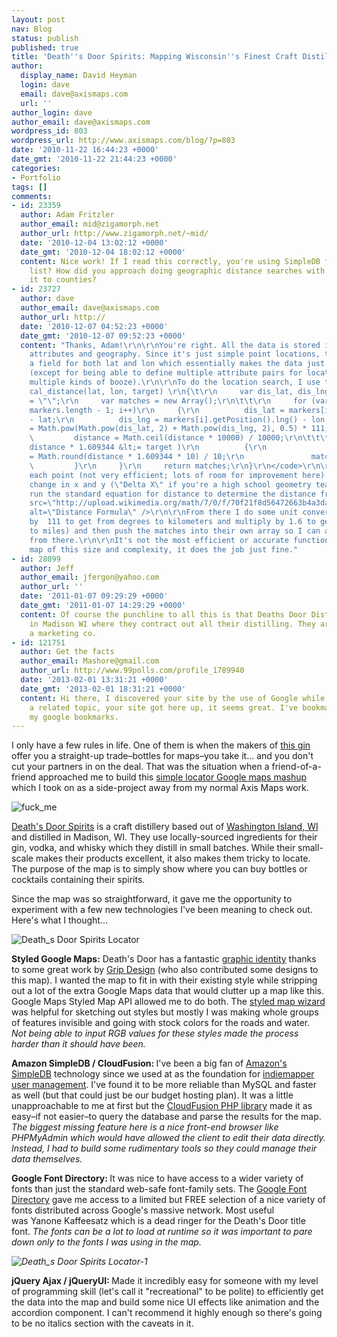 ```yaml
---
layout: post
nav: Blog
status: publish
published: true
title: 'Death''s Door Spirits: Mapping Wisconsin''s Finest Craft Distillery'
author:
  display_name: David Heyman
  login: dave
  email: dave@axismaps.com
  url: ''
author_login: dave
author_email: dave@axismaps.com
wordpress_id: 803
wordpress_url: http://www.axismaps.com/blog/?p=803
date: '2010-11-22 16:44:23 +0000'
date_gmt: '2010-11-22 21:44:23 +0000'
categories:
- Portfolio
tags: []
comments:
- id: 23359
  author: Adam Fritzler
  author_email: mid@zigamorph.net
  author_url: http://www.zigamorph.net/~mid/
  date: '2010-12-04 13:02:12 +0000'
  date_gmt: '2010-12-04 18:02:12 +0000'
  content: Nice work! If I read this correctly, you're using SimpleDB for the location
    list? How did you approach doing geographic distance searches with SimpleDB? Simplify
    it to counties?
- id: 23727
  author: dave
  author_email: dave@axismaps.com
  author_url: http://
  date: '2010-12-07 04:52:23 +0000'
  date_gmt: '2010-12-07 09:52:23 +0000'
  content: "Thanks, Adam!\r\n\r\nYou're right. All the data is stored in SimpleDB,
    attributes and geography. Since it's just simple point locations, there's just
    a field for both lat and lon which essentially makes the data just a simple table
    (except for being able to define multiple attribute pairs for locations that stock
    multiple kinds of booze).\r\n\r\nTo do the location search, I use this function:\r\n<code>\r\nfunction
    cal_distance(lat, lon, target) \r\n{\t\r\n     var dis_lat, dis_lng, distance
    = \"\";\r\n     var matches = new Array();\r\n\t\t\r\n     for (var i = 0; i &lt;
    markers.length - 1; i++)\r\n     {\r\n          dis_lat = markers[i].getPosition().lat()
    - lat;\r\n          dis_lng = markers[i].getPosition().lng() - lon;\r\n\r\n          distance
    = Math.pow(Math.pow(dis_lat, 2) + Math.pow(dis_lng, 2), 0.5) * 111;\r\n\t\r\n
    \         distance = Math.ceil(distance * 10000) / 10000;\r\n\t\t\t\r\n          if(
    distance * 1.609344 &lt;= target )\r\n          {\r\n               markers[i].distance
    = Math.round(distance * 1.609344 * 10) / 10;\r\n               matches.push(markers[i]);\r\n
    \         }\r\n     }\r\n     return matches;\r\n}\r\n</code>\r\n\r\nI loop through
    each point (not very efficient; lots of room for improvement here) calculate the
    change in x and y (\"Delta X\" if you're a high school geometry teacher) and then
    run the standard equation for distance to determine the distance from the target:\r\n\r\n<img
    src=\"http://upload.wikimedia.org/math/7/0/f/70f21f8d56472663b4a3daf55117b78c.png\"
    alt=\"Distance Formula\" />\r\n\r\nFrom there I do some unit conversion (multiply
    by  111 to get from degrees to kilometers and multiply by 1.6 to get from kilometers
    to miles) and then push the matches into their own array so I can adjust the display
    from there.\r\n\r\nIt's not the most efficient or accurate function but for a
    map of this size and complexity, it does the job just fine."
- id: 28099
  author: Jeff
  author_email: jfergon@yahoo.com
  author_url: ''
  date: '2011-01-07 09:29:29 +0000'
  date_gmt: '2011-01-07 14:29:29 +0000'
  content: Of course the punchline to all this is that Deaths Door Distillery is HQ
    in Madison WI where they contract out all their distilling. They are pretty much
    a marketing co.
- id: 121751
  author: Get the facts
  author_email: Mashore@gmail.com
  author_url: http://www.99polls.com/profile_1789940
  date: '2013-02-01 13:31:21 +0000'
  date_gmt: '2013-02-01 18:31:21 +0000'
  content: Hi there, I discovered your site by the use of Google while searching for
    a related topic, your site got here up, it seems great. I've bookmarked it in
    my google bookmarks.
---
```

<p>I only have a few rules in life. One of them is when the makers of <a href="http://deathsdoorspirits.com/images/pages/spirits/gin/specs_gin.pdf" target="_blank">this gin</a> offer you a straight-up trade–bottles for maps–you take it... and you don't cut your partners in on the deal. That was the situation when a friend-of-a-friend approached me to build this <a href="http://deathsdoorspirits.com/pages/availability/availability.php" target="_self">simple locator Google maps mashup</a> which I took on as a side-project away from my normal Axis Maps work.</p>
<p><img class="aligncenter size-full wp-image-817" title="fuck_me" src="{{ site.baseurl }}/media/posts/2010/11/dds_graphic.jpeg" alt="fuck_me" /></p>
<p><a href="http://deathsdoorspirits.com/" target="_blank">Death's Door Spirits</a> is a craft distillery based out of <a href="http://maps.google.com/maps?f=q&amp;source=s_q&amp;hl=en&amp;geocode=&amp;q=washington+island,+wi&amp;sll=37.0625,-95.677068&amp;sspn=54.137829,92.724609&amp;ie=UTF8&amp;hq=&amp;hnear=Washington+Island,+Door,+Wisconsin&amp;ll=45.356005,-86.929321&amp;spn=1.518903,2.897644&amp;z=9" target="_blank">Washington Island, WI</a> and distilled in Madison, WI. They use locally-sourced ingredients for their gin, vodka, and whisky which they distill in small batches. While their small-scale makes their products excellent, it also makes them tricky to locate. The purpose of the map is to simply show where you can buy bottles or cocktails containing their spirits.</p>
<p>Since the map was so straightforward, it gave me the opportunity to experiment with a few new technologies I've been meaning to check out. Here's what I thought...</p>
<p><img class="aligncenter size-full wp-image-819" title="Death_s Door Spirits Locator" src="{{ site.baseurl }}/media/posts/2010/11/Death_s-Door-Spirits-Locator1.jpg" alt="Death_s Door Spirits Locator" /></p>
<p><strong>Styled Google Maps:</strong> <span style="font-weight: normal;">Death's Door has a fantastic <a href="http://deathsdoorspirits.com/media/" target="_blank">graphic identity</a> thanks to some great work by <a href="http://gripdesign.com/" target="_blank">Grip Design</a> (who also contributed some designs to this map). I wanted the map to fit in with their existing style while stripping out a lot of the extra Google Maps data that would clutter up a map like this. Google Maps Styled Map API allowed me to do both. The <a href="http://gmaps-samples-v3.googlecode.com/svn/trunk/styledmaps/wizard/index.html" target="_blank">styled map wizard</a> was helpful for sketching out styles but mostly I was making whole groups of features invisible and going with stock colors for the roads and water. <em>Not being able to input RGB values for these styles made the process harder than it should have been.</em></span></p>
<p><strong>Amazon SimpleDB / CloudFusion: </strong>I've been a big fan of <a href="http://aws.amazon.com/simpledb/" target="_blank">Amazon's SimpleDB</a> technology since we used at as the foundation for <a href="http://indiemapper.com/video.php?v=manage" target="_blank">indiemapper user management</a>. I've found it to be more reliable than MySQL and faster as well (but that could just be our budget hosting plan). It was a little unapproachable to me at first but the <a href="http://getcloudfusion.com/" target="_blank">CloudFusion PHP library</a> made it as easy–if not easier–to query the database and parse the results for the map. <em>The biggest missing feature here is a nice front-end browser like PHPMyAdmin which would have allowed the client to edit their data directly. Instead, I had to build some rudimentary tools so they could manage their data themselves.</em></p>
<p><strong>Google Font Directory: </strong>It was nice to have access to a wider variety of fonts than just the standard web-safe font-family sets. The <a href="http://code.google.com/webfonts" target="_blank">Google Font Directory</a> gave me access to a limited but FREE selection of a nice variety of fonts distributed across Google's massive network. Most useful was Yanone Kaffeesatz which is a dead ringer for the Death's Door title font. <em>The fonts can be a lot to load at runtime so it was important to pare down only to the fonts I was using in the map.</em></p>
<p><em><img class="aligncenter size-full wp-image-820" title="Death_s Door Spirits Locator-1" src="{{ site.baseurl }}/media/posts/2010/11/Death_s-Door-Spirits-Locator-1.jpg" alt="Death_s Door Spirits Locator-1" /></em></p>
<p><strong>jQuery Ajax / jQueryUI: </strong>Made it incredibly easy for someone with my level of programming skill (let's call it "recreational" to be polite) to efficiently get the data into the map and build some nice UI effects like animation and the accordion component. I can't recommend it highly enough so there's going to be no italics section with the caveats in it.</p>
